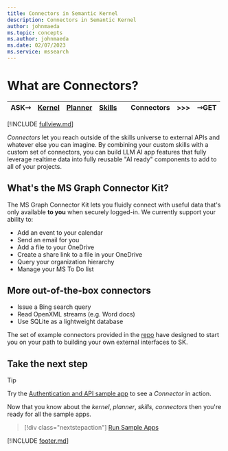 ```yaml
---
title: Connectors in Semantic Kernel
description: Connectors in Semantic Kernel
author: johnmaeda
ms.topic: concepts
ms.author: johnmaeda
ms.date: 02/07/2023
ms.service: mssearch
---
```


# What are Connectors?

| ASK⇾ | [Kernel](/semantic-kernel/concepts-sk/kernel) | [Planner](/semantic-kernel/concepts-sk/planner) | [Skills](/semantic-kernel/concepts-sk/skills)| | Connectors | >>>|  ⇾GET | 
|---|---|---|---|---|---|---|---|

[!INCLUDE [fullview.md](../includes/fullview.md)]

_Connectors_ let you reach outside of the skills universe to external APIs and whatever else you can imagine. By combining your custom skills with a custom set of connectors, you can build LLM AI app features that fully leverage realtime data into fully reusable "AI ready" components to add to all of your projects. 

## What's the MS Graph Connector Kit?

The MS Graph Connector Kit lets you fluidly connect with useful data that's only available **to you** when securely logged-in. We currently support your ability to:

* Add an event to your calendar
* Send an email for you
* Add a file to your OneDrive
* Create a share link to a file in your OneDrive
* Query your organization hierarchy
* Manage your MS To Do list

## More out-of-the-box connectors

* Issue a Bing search query
* Read OpenXML streams (e.g. Word docs)
* Use SQLite as a lightweight database

The set of example connectors provided in the [repo](https://aka.ms/sk/repo) have designed to start you on your path to building your own external interfaces to SK.

## Take the next step

> [!TIP]
> Try the [Authentication and API sample app](/semantic-kernel/samples/authapi) to see a _Connector_ in action.

Now that you know about the _kernel_, _planner_, _skills_, _connectors_ then you're ready for all the sample apps.

> [!div class="nextstepaction"]
> [Run Sample Apps](/semantic-kernel/samples)

[!INCLUDE [footer.md](../includes/footer.md)]
